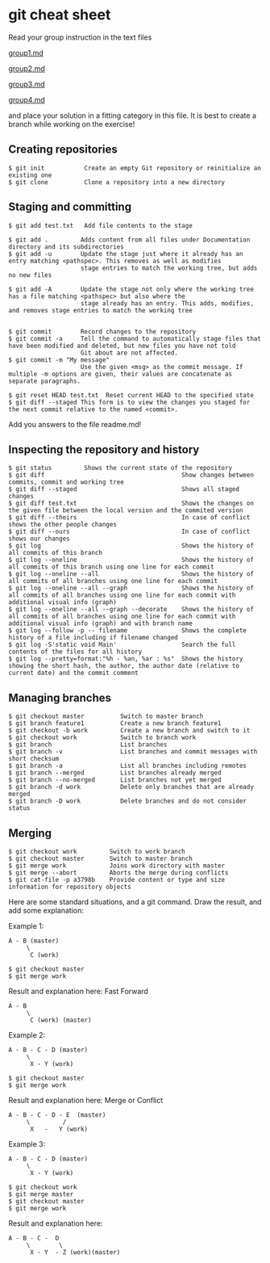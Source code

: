 # git cheat sheet

Read your group instruction in the text files 

[group1.md](group1.md)

[group2.md](group2.md)

[group3.md](group3.md)

[group4.md](group4.md)

and place your solution in a fitting category in this file. It is best to create a branch while working on the exercise!

## Creating repositories

    $ git init           Create an empty Git repository or reinitialize an existing one
    $ git clone          Clone a repository into a new directory


## Staging and committing

    $ git add test.txt   Add file contents to the stage

    $ git add .         Adds content from all files under Documentation directory and its subdirectories
    $ git add -u        Update the stage just where it already has an entry matching <pathspec>. This removes as well as modifies
                        stage entries to match the working tree, but adds no new files

    $ git add -A        Update the stage not only where the working tree has a file matching <pathspec> but also where the
                        stage already has an entry. This adds, modifies, and removes stage entries to match the working tree


    $ git commit        Record changes to the repository
    $ git commit -a     Tell the command to automatically stage files that have been modified and deleted, but new files you have not told
                        Git about are not affected.
    $ git commit -m "My message"
                        Use the given <msg> as the commit message. If multiple -m options are given, their values are concatenate as separate paragraphs.

    $ git reset HEAD test.txt  Reset current HEAD to the specified state
    $ git diff --staged This form is to view the changes you staged for the next commit relative to the named <commit>.


Add you answers to the file readme.md!
## Inspecting the repository and history

    $ git status         Shows the current state of the repository
    $ git diff										Show changes between commits, commit and working tree
    $ git diff --staged								Shows all staged changes
    $ git diff test.txt								Shows the changes on the given file between the local version and the commited version
    $ git diff --theirs								In case of conflict shows the other people changes
    $ git diff --ours								In case of conflict shows our changes
    $ git log										Shows the history of all commits of this branch
    $ git log --oneline								Shows the history of all commits of this branch using one line for each commit
    $ git log --oneline --all						Shows the history of all commits of all branches using one line for each commit
    $ git log --oneline --all --graph				Shows the history of all commits of all branches using one line for each commit with additional visual info (graph)
    $ git log --oneline --all --graph --decorate    Shows the history of all commits of all branches using one line for each commit with additional visual info (graph) and with branch name
    $ git log --follow -p -- filename				Shows the complete history of a file including if filename changed	
    $ git log -S'static void Main'					Search the full contents of the files for all history 
    $ git log --pretty=format:"%h - %an, %ar : %s"  Shows the history showing the short hash, the author, the author date (relative to current date) and the commit comment

## Managing branches

    $ git checkout master          Switch to master branch
    $ git branch feature1          Create a new branch feature1
    $ git checkout -b work         Create a new branch and switch to it
    $ git checkout work            Switch to branch work
    $ git branch                   List branches
    $ git branch -v                List branches and commit messages with short checksum 
    $ git branch -a                List all branches including remotes
    $ git branch --merged          List branches already merged
    $ git branch --no-merged       List branches not yet merged
    $ git branch -d work           Delete only branches that are already merged
    $ git branch -D work           Delete branches and do not consider status 


## Merging

    $ git checkout work         Switch to work branch
    $ git checkout master       Switch to master branch
    $ git merge work            Joins work directory with master
    $ git merge --abort         Aborts the merge during conflicts
    $ git cat-file -p a3798b    Provide content or type and size information for repository objects


Here are some standard situations, and a git command. Draw the result, and add some explanation:

Example 1:

    A - B (master)
         \
          C (work) 
    
    $ git checkout master
    $ git merge work


Result and explanation here: Fast Forward

    A - B 
         \
          C (work) (master)



Example 2:

    A - B - C - D (master)
         \
          X - Y (work)
    
    $ git checkout master
    $ git merge work

Result and explanation here: Merge or Conflict


    A - B - C - D - E  (master)
         \         /
          X   -   Y (work)    


Example 3:

    A - B - C - D (master)
         \
          X - Y (work)
    
    $ git checkout work
    $ git merge master
    $ git checkout master
    $ git merge work

Result and explanation here:


    A - B - C -  D 
         \        \
          X - Y  - Z (work)(master)
    

